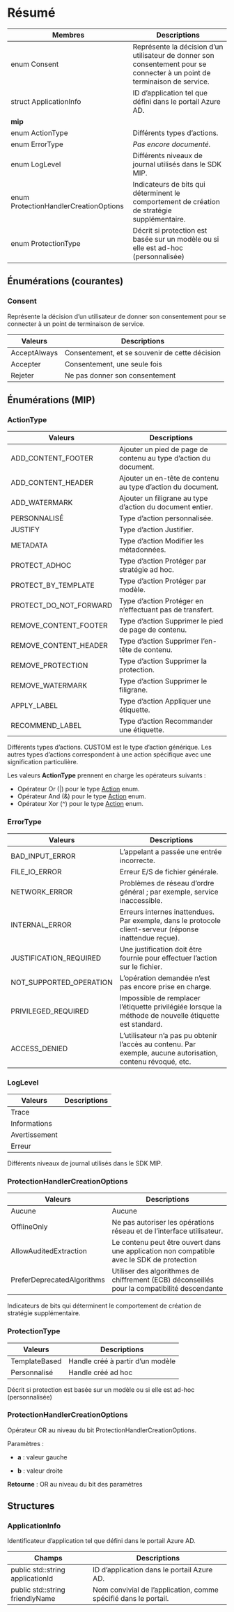 # <a name="summary"></a>Résumé
 Membres                        | Descriptions                                
--------------------------------|---------------------------------------------
 enum Consent       |  Représente la décision d’un utilisateur de donner son consentement pour se connecter à un point de terminaison de service.
 struct ApplicationInfo  |  ID d’application tel que défini dans le portail Azure AD.
**mip** |
 enum ActionType       |  Différents types d’actions.
 enum ErrorType       | _Pas encore documenté._
 enum LogLevel       |  Différents niveaux de journal utilisés dans le SDK MIP.
 enum ProtectionHandlerCreationOptions       |  Indicateurs de bits qui déterminent le comportement de création de stratégie supplémentaire.
 enum ProtectionType       |  Décrit si protection est basée sur un modèle ou si elle est ad-hoc (personnalisée)

  
## <a name="enumerations-common"></a>Énumérations (courantes)
  
### <a name="consent"></a>Consent
Représente la décision d’un utilisateur de donner son consentement pour se connecter à un point de terminaison de service.

 Valeurs                         | Descriptions                                
--------------------------------|---------------------------------------------
AcceptAlways            | Consentement, et se souvenir de cette décision
Accepter            | Consentement, une seule fois
Rejeter            | Ne pas donner son consentement
  
## <a name="enumerations-mip"></a>Énumérations (MIP)

### <a name="actiontype"></a>ActionType

 Valeurs                         | Descriptions                                
--------------------------------|---------------------------------------------
ADD_CONTENT_FOOTER            | Ajouter un pied de page de contenu au type d’action du document.
ADD_CONTENT_HEADER            | Ajouter un en-tête de contenu au type d’action du document.
ADD_WATERMARK            | Ajouter un filigrane au type d’action du document entier.
PERSONNALISÉ            | Type d’action personnalisée.
JUSTIFY            | Type d’action Justifier.
METADATA            | Type d’action Modifier les métadonnées.
PROTECT_ADHOC            | Type d’action Protéger par stratégie ad hoc.
PROTECT_BY_TEMPLATE            | Type d’action Protéger par modèle.
PROTECT_DO_NOT_FORWARD            | Type d’action Protéger en n’effectuant pas de transfert.
REMOVE_CONTENT_FOOTER            | Type d’action Supprimer le pied de page de contenu.
REMOVE_CONTENT_HEADER            | Type d’action Supprimer l’en-tête de contenu.
REMOVE_PROTECTION            | Type d’action Supprimer la protection.
REMOVE_WATERMARK            | Type d’action Supprimer le filigrane.
APPLY_LABEL            | Type d’action Appliquer une étiquette.
RECOMMEND_LABEL            | Type d’action Recommander une étiquette.
Différents types d’actions.
CUSTOM est le type d’action générique. Les autres types d’actions correspondent à une action spécifique avec une signification particulière.
  
Les valeurs **ActionType** prennent en charge les opérateurs suivants :

* Opérateur Or (|) pour le type [Action](class_mip_action.md) enum.  
* Opérateur And (&) pour le type [Action](class_mip_action.md) enum.  
* Opérateur Xor (^) pour le type [Action](class_mip_action.md) enum.  

### <a name="errortype"></a>ErrorType

 Valeurs                         | Descriptions                                
--------------------------------|---------------------------------------------
BAD_INPUT_ERROR            | L’appelant a passée une entrée incorrecte.
FILE_IO_ERROR            | Erreur E/S de fichier générale.
NETWORK_ERROR            | Problèmes de réseau d’ordre général ; par exemple, service inaccessible.
INTERNAL_ERROR            | Erreurs internes inattendues. Par exemple, dans le protocole client-serveur (réponse inattendue reçue).
JUSTIFICATION_REQUIRED            | Une justification doit être fournie pour effectuer l’action sur le fichier.
NOT_SUPPORTED_OPERATION            | L’opération demandée n’est pas encore prise en charge.
PRIVILEGED_REQUIRED            | Impossible de remplacer l’étiquette privilégiée lorsque la méthode de nouvelle étiquette est standard.
ACCESS_DENIED            | L’utilisateur n’a pas pu obtenir l’accès au contenu. Par exemple, aucune autorisation, contenu révoqué, etc.
  
### <a name="loglevel"></a>LogLevel

 Valeurs                         | Descriptions                                
--------------------------------|---------------------------------------------
Trace            | 
Informations            | 
Avertissement            | 
Erreur            | 
Différents niveaux de journal utilisés dans le SDK MIP.
  
### <a name="protectionhandlercreationoptions"></a>ProtectionHandlerCreationOptions

 Valeurs                         | Descriptions                                
--------------------------------|---------------------------------------------
Aucune            | Aucune
OfflineOnly            | Ne pas autoriser les opérations réseau et de l’interface utilisateur.
AllowAuditedExtraction            | Le contenu peut être ouvert dans une application non compatible avec le SDK de protection
PreferDeprecatedAlgorithms            | Utiliser des algorithmes de chiffrement (ECB) déconseillés pour la compatibilité descendante
Indicateurs de bits qui déterminent le comportement de création de stratégie supplémentaire.
  
### <a name="protectiontype"></a>ProtectionType

 Valeurs                         | Descriptions                                
--------------------------------|---------------------------------------------
TemplateBased            | Handle créé à partir d’un modèle
Personnalisé            | Handle créé ad hoc
Décrit si protection est basée sur un modèle ou si elle est ad-hoc (personnalisée)
  
### <a name="protectionhandlercreationoptions"></a>ProtectionHandlerCreationOptions

Opérateur OR au niveau du bit ProtectionHandlerCreationOptions.

Paramètres : 
 
* **a** : valeur gauche 

* **b** : valeur droite
  
**Retourne** : OR au niveau du bit des paramètres
  


## <a name="structures"></a>Structures

### <a name="applicationinfo"></a>ApplicationInfo 
Identificateur d’application tel que défini dans le portail Azure AD.
  
 Champs                        | Descriptions                                
--------------------------------|---------------------------------------------
 public std::string applicationId  | ID d’application dans le portail Azure AD.
 public std::string friendlyName  | Nom convivial de l’application, comme spécifié dans le portail.
  
